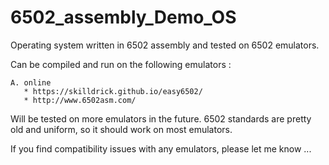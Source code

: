 # 6502_assembly_Demo_OS
Operating system written in 6502 assembly and tested on 6502 emulators.

Can be compiled and run on the following emulators :

    A. online
       * https://skilldrick.github.io/easy6502/
       * http://www.6502asm.com/

Will be tested on more emulators in the future. 6502 standards are pretty old and uniform, so it should work on most emulators.

If you find compatibility issues with any emulators, please let me know ...
